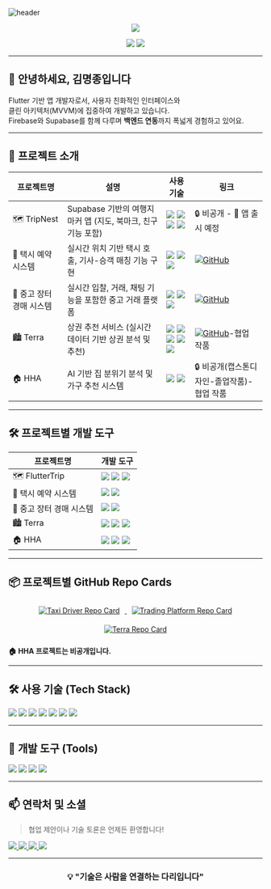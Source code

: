<!-- 헤더 배너 -->
![header](https://capsule-render.vercel.app/api?type=waving&color=gradient&height=120&animation=fadeIn&section=footer&text=👨🏻‍💻)

<!-- 방문자 배지 추가 -->
<p align="center">
  <img src="https://visitor-badge.laobi.icu/badge?page_id=001014k.001014k" />
</p>

<!-- GitHub Stats -->
<p align="center">
  <img src="https://github-readme-stats.vercel.app/api/top-langs/?username=001014k&layout=compact&theme=blue_navy" />
  <img src="https://github-readme-stats.vercel.app/api?username=001014k&show_icons=true&hide=contribs,prs&cache_seconds=86400&theme=blue_navy" />
</p>

---

## 👋 안녕하세요, 김명종입니다

Flutter 기반 앱 개발자로서, 사용자 친화적인 인터페이스와  
클린 아키텍처(MVVM)에 집중하여 개발하고 있습니다.  
Firebase와 Supabase를 함께 다루며 **백엔드 연동**까지 폭넓게 경험하고 있어요.

---

## 📁 프로젝트 소개

| 프로젝트명 | 설명 | 사용 기술 | 링크 |
|------------|------|-----------|------|
| 🗺️ TripNest | Supabase 기반의 여행지 마커 앱 (지도, 북마크, 친구 기능 포함) | <img src="https://img.shields.io/badge/Dart-0175C2?style=flat&logo=dart&logoColor=white"/> <img src="https://img.shields.io/badge/Flutter-02569B?style=flat&logo=flutter&logoColor=white"/> <img src="https://img.shields.io/badge/Supabase-3ECF8E?style=flat&logo=supabase&logoColor=white"/> <img src="https://img.shields.io/badge/Google_Maps-4285F4?style=flat&logo=googlemaps&logoColor=white"/> | 🔒 비공개 - 📱 앱 출시 예정 |
| 🚕 택시 예약 시스템 | 실시간 위치 기반 택시 호출, 기사-승객 매칭 기능 구현 | <img src="https://img.shields.io/badge/Dart-0175C2?style=flat&logo=dart&logoColor=white"/> <img src="https://img.shields.io/badge/Flutter-02569B?style=flat&logo=flutter&logoColor=white"/> <img src="https://img.shields.io/badge/Firebase-FFCA28?style=flat&logo=firebase&logoColor=black"/> | [![GitHub](https://img.shields.io/badge/GitHub-181717?style=flat&logo=github&logoColor=white)](https://github.com/001014k/Taxi-Driver-app) |
| 🛒 중고 장터 경매 시스템 | 실시간 입찰, 거래, 채팅 기능을 포함한 중고 거래 플랫폼 | <img src="https://img.shields.io/badge/Dart-0175C2?style=flat&logo=dart&logoColor=white"/> <img src="https://img.shields.io/badge/Flutter-02569B?style=flat&logo=flutter&logoColor=white"/> <img src="https://img.shields.io/badge/Firebase-FFCA28?style=flat&logo=firebase&logoColor=black"/> | [![GitHub](https://img.shields.io/badge/GitHub-181717?style=flat&logo=github&logoColor=white)](https://github.com/001014k/trading-platform) |
| 🏙️ Terra | 상권 추천 서비스 (실시간 데이터 기반 상권 분석 및 추천) |  <img src="https://img.shields.io/badge/React-61DAFB?style=flat&logo=react&logoColor=white"/> <img src="https://img.shields.io/badge/JavaScript-F7DF1E?style=flat&logo=javascript&logoColor=black"/> <img src="https://img.shields.io/badge/Spring-6DB33F?style=flat&logo=spring&logoColor=white"/> <img src="https://img.shields.io/badge/MariaDB-003545?style=flat&logo=mariadb&logoColor=white"/> <img src="https://img.shields.io/badge/Mapbox-000000?style=flat&logo=mapbox&logoColor=white"/> | [![GitHub](https://img.shields.io/badge/GitHub-181717?style=flat&logo=github&logoColor=white)](https://github.com/Pianuu999/Terra)-협업 작품 |
| 🏠 HHA | AI 기반 집 분위기 분석 및 가구 추천 시스템 |  <img src="https://img.shields.io/badge/Kotlin-0095D5?style=flat&logo=kotlin&logoColor=white"/> <img src="https://img.shields.io/badge/Python-3776AB?style=flat&logo=python&logoColor=white"/> | 🔒 비공개(캡스톤디자인-졸업작품)-협업 작품 |


---

## 🛠️ 프로젝트별 개발 도구

| 프로젝트명 | 개발 도구 |
|------------|------------|
| 🗺️ FlutterTrip | <img src="https://img.shields.io/badge/Android_Studio-3DDC84?style=flat&logo=android-studio&logoColor=white"/> <img src="https://img.shields.io/badge/Xcode-147EFB?style=flat&logo=xcode&logoColor=white"/> <img src="https://img.shields.io/badge/VS_Code-007ACC?style=flat&logo=visual-studio-code&logoColor=white"/> |
| 🚕 택시 예약 시스템 | <img src="https://img.shields.io/badge/Android%20Studio-3DDC84?style=flat&logo=android-studio&logoColor=white"/> <img src="https://img.shields.io/badge/VS%20Code-007ACC?style=flat&logo=visual-studio-code&logoColor=white"/> |
| 🛒 중고 장터 경매 시스템 | <img src="https://img.shields.io/badge/Android%20Studio-3DDC84?style=flat&logo=android-studio&logoColor=white"/> <img src="https://img.shields.io/badge/VS%20Code-007ACC?style=flat&logo=visual-studio-code&logoColor=white"/> |
| 🏙️ Terra | <img src="https://img.shields.io/badge/IntelliJ_IDEA-000000?style=flat&logo=intellij-idea&logoColor=white"/> <img src="https://img.shields.io/badge/VS_Code-007ACC?style=flat&logo=visual-studio-code&logoColor=white"/> <img src="https://img.shields.io/badge/Figma-F24E1E?style=flat&logo=figma&logoColor=white"/> |
| 🏠 HHA |  <img src="https://img.shields.io/badge/Anaconda-44A833?style=flat&logo=anaconda&logoColor=white"/> <img src="https://img.shields.io/badge/Jupyter_Notebook-F37626?style=flat&logo=jupyter&logoColor=white"/> <img src="https://img.shields.io/badge/Android_Studio-3DDC84?style=flat&logo=android-studio&logoColor=white"/> |

---

## 📦 프로젝트별 GitHub Repo Cards

<div align="center">

<a href="https://github.com/001014k/Taxi-Driver-app" target="_blank">
  <img src="https://github-readme-stats.vercel.app/api/pin/?username=001014k&repo=Taxi-Driver-app&theme=blue_navy" alt="Taxi Driver Repo Card" style="margin: 10px;" />
</a>

<a href="https://github.com/001014k/trading-platform" target="_blank">
  <img src="https://github-readme-stats.vercel.app/api/pin/?username=001014k&repo=trading-platform&theme=blue_navy" alt="Trading Platform Repo Card" style="margin: 10px;" />
</a>

<a href="https://github.com/Pianuu999/Terra" target="_blank">
  <img src="https://github-readme-stats.vercel.app/api/pin/?username=Pianuu999&repo=Terra&theme=blue_navy" alt="Terra Repo Card" style="margin: 10px;" />
</a>

</div>

**🏠 HHA 프로젝트는 비공개입니다.**

---

## 🛠️ 사용 기술 (Tech Stack)

<p align="left">
  <img src="https://img.shields.io/badge/Flutter-02569B?style=flat&logo=flutter&logoColor=white" />
  <img src="https://img.shields.io/badge/Dart-0175C2?style=flat&logo=dart&logoColor=white" />
  <img src="https://img.shields.io/badge/Firebase-FFCA28?style=flat&logo=firebase&logoColor=black" />
  <img src="https://img.shields.io/badge/Supabase-3ECF8E?style=flat&logo=supabase&logoColor=white" />
  <img src="https://img.shields.io/badge/Android-3DDC84?style=flat&logo=android&logoColor=white" />
  <img src="https://img.shields.io/badge/iOS-000000?style=flat&logo=apple&logoColor=white" />
  <img src="https://img.shields.io/badge/Xcode-147EFB?style=flat&logo=xcode&logoColor=white" />
</p>

---

## 🧰 개발 도구 (Tools)

<p align="left">
  <img src="https://img.shields.io/badge/VS Code-007ACC?style=flat&logo=visual-studio-code&logoColor=white" />
  <img src="https://img.shields.io/badge/Xcode-147EFB?style=flat&logo=xcode&logoColor=white" />
  <img src="https://img.shields.io/badge/Git-F05032?style=flat&logo=git&logoColor=white" />
  <img src="https://img.shields.io/badge/GitHub-181717?style=flat&logo=github&logoColor=white" />
</p>

---

## 📫 연락처 및 소셜

> 협업 제안이나 기술 토론은 언제든 환영합니다!

<p align="left">
  <a href="mailto:hm4854@gmail.com">
    <img src="https://img.shields.io/badge/Gmail-D14836?style=flat&logo=gmail&logoColor=white" />
  </a>
  <a href="https://linkedin.com/in/your-linkedin">
    <img src="https://img.shields.io/badge/LinkedIn-0A66C2?style=flat&logo=linkedin&logoColor=white" />
  </a>
  <a href="https://velog.io/@yourname">
    <img src="https://img.shields.io/badge/Velog-20C997?style=flat&logo=velog&logoColor=white" />
  </a>
  <a href="https://github.com/001014k">
    <img src="https://img.shields.io/badge/GitHub-181717?style=flat&logo=github&logoColor=white" />
  </a>
</p>

---

<h3 align="center">💡 "기술은 사람을 연결하는 다리입니다"</h3>
